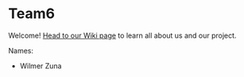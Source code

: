 # Team6

Welcome! [Head to our Wiki page](https://github.com/StanfordCS194/win2023-team6/wiki) to learn all about us and our project. 

Names:
- Wilmer Zuna
